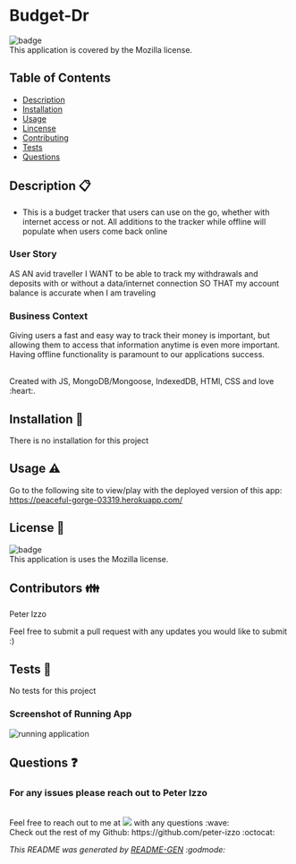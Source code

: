 # Budget-Dr

![badge](https://img.shields.io/badge/license-Mozilla-brightgreen) 
<br />
This application is covered by the Mozilla license.

## Table of Contents
- [Description](#Description)
- [Installation](#Installation)
- [Usage](#Usage)
- [Lincense](#Lincense)
- [Contributing](#Contributing)
- [Tests](#Tests)
- [Questions](#Questions)

## Description  :clipboard:
* This is a budget tracker that users can use on the go, whether with internet access or not. All additions to the tracker while offline will populate when users come back online

### User Story
AS AN avid traveller
I WANT to be able to track my withdrawals and deposits with or without a data/internet connection
SO THAT my account balance is accurate when I am traveling


### Business Context
Giving users a fast and easy way to track their money is important, but allowing them to access that information anytime is even more important. Having offline functionality is paramount to our applications success.


<br>
Created with JS, MongoDB/Mongoose, IndexedDB, HTMl, CSS and love :heart:.

## Installation :floppy_disk:
There is no installation for this project

## Usage :warning:
Go to the following site to view/play with the deployed version of this app:
https://peaceful-gorge-03319.herokuapp.com/

## License :scroll:
![badge](https://img.shields.io/badge/license-Mozilla-brightgreen)
<br />
This application is uses the Mozilla license. 

## Contributors :family:
Peter Izzo

Feel free to submit a pull request with any updates you would like to submit :)

## Tests 🧪
No tests for this project

### Screenshot of Running App

![running application](./assets/images/app.png)

## Questions :question:
### For any issues please reach out to Peter Izzo
<br />
Feel free to reach out to me at <a href="mailto:peter.izzo528@gmail.com?"><img src="https://img.shields.io/badge/gmail-%23DD0031.svg?&style=for-the-badge&logo=gmail&logoColor=white"/></a> with any questions :wave: 
<br />
Check out the rest of my Github: https://github.com/peter-izzo :octocat: 
<br>

_This README was generated by [README-GEN](https://github.com/peter-izzo/README-GEN) :godmode:_